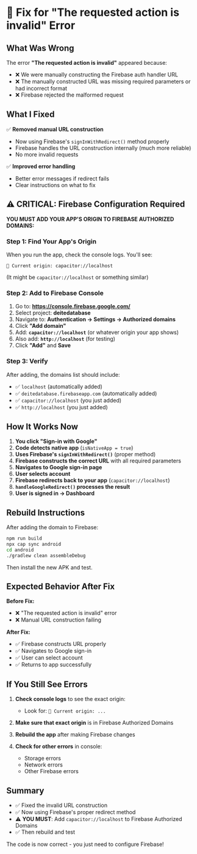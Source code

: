 # 🔧 Fix for "The requested action is invalid" Error

## What Was Wrong

The error **"The requested action is invalid"** appeared because:
- ❌ We were manually constructing the Firebase auth handler URL
- ❌ The manually constructed URL was missing required parameters or had incorrect format
- ❌ Firebase rejected the malformed request

## What I Fixed

✅ **Removed manual URL construction**
- Now using Firebase's `signInWithRedirect()` method properly
- Firebase handles the URL construction internally (much more reliable)
- No more invalid requests

✅ **Improved error handling**
- Better error messages if redirect fails
- Clear instructions on what to fix

## ⚠️ CRITICAL: Firebase Configuration Required

**YOU MUST ADD YOUR APP'S ORIGIN TO FIREBASE AUTHORIZED DOMAINS:**

### Step 1: Find Your App's Origin

When you run the app, check the console logs. You'll see:
```
📍 Current origin: capacitor://localhost
```

(It might be `capacitor://localhost` or something similar)

### Step 2: Add to Firebase Console

1. Go to: **https://console.firebase.google.com/**
2. Select project: **deitedatabase**
3. Navigate to: **Authentication → Settings → Authorized domains**
4. Click **"Add domain"**
5. Add: **`capacitor://localhost`** (or whatever origin your app shows)
6. Also add: **`http://localhost`** (for testing)
7. Click **"Add"** and **Save**

### Step 3: Verify

After adding, the domains list should include:
- ✅ `localhost` (automatically added)
- ✅ `deitedatabase.firebaseapp.com` (automatically added)
- ✅ `capacitor://localhost` (you just added)
- ✅ `http://localhost` (you just added)

## How It Works Now

1. **You click "Sign-in with Google"**
2. **Code detects native app** (`isNativeApp = true`)
3. **Uses Firebase's `signInWithRedirect()`** (proper method)
4. **Firebase constructs the correct URL** with all required parameters
5. **Navigates to Google sign-in page**
6. **User selects account**
7. **Firebase redirects back to your app** (`capacitor://localhost`)
8. **`handleGoogleRedirect()` processes the result**
9. **User is signed in → Dashboard**

## Rebuild Instructions

After adding the domain to Firebase:

```bash
npm run build
npx cap sync android
cd android
./gradlew clean assembleDebug
```

Then install the new APK and test.

## Expected Behavior After Fix

**Before Fix:**
- ❌ "The requested action is invalid" error
- ❌ Manual URL construction failing

**After Fix:**
- ✅ Firebase constructs URL properly
- ✅ Navigates to Google sign-in
- ✅ User can select account
- ✅ Returns to app successfully

## If You Still See Errors

1. **Check console logs** to see the exact origin:
   - Look for: `📍 Current origin: ...`
   
2. **Make sure that exact origin** is in Firebase Authorized Domains

3. **Rebuild the app** after making Firebase changes

4. **Check for other errors** in console:
   - Storage errors
   - Network errors
   - Other Firebase errors

## Summary

- ✅ Fixed the invalid URL construction
- ✅ Now using Firebase's proper redirect method
- ⚠️ **YOU MUST**: Add `capacitor://localhost` to Firebase Authorized Domains
- ✅ Then rebuild and test

The code is now correct - you just need to configure Firebase!

